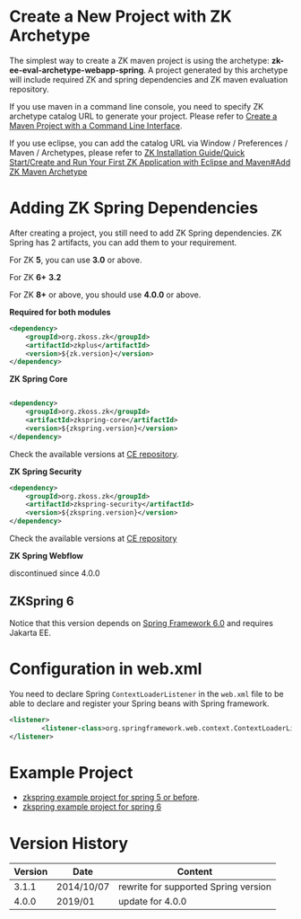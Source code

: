 # Create a New Project with ZK Archetype

The simplest way to create a ZK maven project is using the archetype:
**zk-ee-eval-archetype-webapp-spring**. A project generated by this
archetype will include required ZK and spring dependencies and ZK maven
evaluation repository.

If you use maven in a command line console, you need to specify ZK
archetype catalog URL to generate your project. Please refer to [ Create
a Maven Project with a Command Line
Interface]({{site.baseurl}}/zk_installation_guide/quick_start/create_and_run_your_first_zk_application_with_eclipse_and_maven#Create_a_Maven_Project_with_a_Command_Line_Interface).

If you use eclipse, you can add the catalog URL via Window / Preferences
/ Maven / Archetypes, please refer to [ZK Installation Guide/Quick
Start/Create and Run Your First ZK Application with Eclipse and
Maven#Add ZK Maven
Archetype]({{site.baseurl}}/zk_installation_guide/quick_start/create_and_run_your_first_zk_application_with_eclipse_and_maven#Add_ZK_Maven_Archetype)

# Adding ZK Spring Dependencies

After creating a project, you still need to add ZK Spring dependencies.
ZK Spring has 2 artifacts, you can add them to your requirement.

For ZK **5**, you can use **3.0** or above.

For ZK **6+** **3.2**

For ZK **8+** or above, you should use **4.0.0** or above.

**Required for both modules**

```xml
<dependency>
    <groupId>org.zkoss.zk</groupId>
    <artifactId>zkplus</artifactId>
    <version>${zk.version}</version>
</dependency>
```

**ZK Spring Core**

```xml

<dependency>
    <groupId>org.zkoss.zk</groupId>
    <artifactId>zkspring-core</artifactId>
    <version>${zkspring.version}</version>
</dependency>
```

Check the available versions at [CE
repository](https://mavensync.zkoss.org/maven2/org/zkoss/zk/zkspring-core/).

**ZK Spring Security**

```xml
<dependency>
    <groupId>org.zkoss.zk</groupId>
    <artifactId>zkspring-security</artifactId>
    <version>${zkspring.version}</version>
</dependency>
```

Check the available versions at [CE
repository](https://mavensync.zkoss.org/maven2/org/zkoss/zk/zkspring-security/)

**ZK Spring Webflow**

discontinued since 4.0.0

## ZKSpring 6

Notice that this version depends on [Spring Framework
6.0](https://spring.io/blog/2022/11/16/spring-framework-6-0-goes-ga) and
requires Jakarta EE.

# Configuration in web.xml

You need to declare Spring `ContextLoaderListener` in the `web.xml` file
to be able to declare and register your Spring beans with Spring
framework.

```xml
<listener>
        <listener-class>org.springframework.web.context.ContextLoaderListener</listener-class>
</listener>
```

# Example Project

- [zkspring example project for spring 5 or
  before](https://github.com/zkoss/zkspring/tree/master/zkspringessentials/zkspringcoresec).
- [zkspring example project for spring
  6](https://github.com/zkoss/zkspring/tree/6.0.0/zkspringessentials/zkspringcoresec)

# Version History

| Version | Date       | Content                              |
|---------|------------|--------------------------------------|
| 3.1.1   | 2014/10/07 | rewrite for supported Spring version |
| 4.0.0   | 2019/01    | update for 4.0.0                     |
